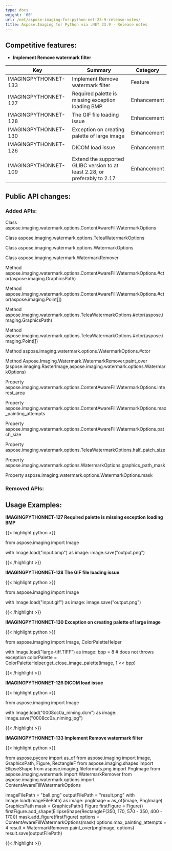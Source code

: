 ```yaml
---
type: docs
weight: '60'
url: /net/aspose-imaging-for-python-net-23-9-release-notes/
title: Aspose.Imaging for Python via .NET 23.9 - Release notes
---
```


## Competitive features:

- **Implement Remove watermark filter**

| **Key**         | **Summary**                                                                                                                                                              | **Category** |
|-----------------|--------------------------------------------------------------------------------------------------------------------------------------------------------------------------|--------------|
| IMAGINGPYTHONNET-133 | Implement Remove watermark filter                                                                                                                                   | Feature      |
| IMAGINGPYTHONNET-127 | Required palette is missing exception loading BMP                                                                                                                   | Enhancement  |
| IMAGINGPYTHONNET-128 | The GIF file loading issue                                                                                                                                          | Enhancement  |
| IMAGINGPYTHONNET-130 | Exception on creating palette of large image                                                                                                                        | Enhancement  |
| IMAGINGPYTHONNET-126 | DICOM load issue                                                                                                                                                    | Enhancement  |
| IMAGINGPYTHONNET-109 | Extend the supported GLIBC version to at least 2.28, or preferably to 2.17                                                                                          | Enhancement  |

## Public API changes:

### Added APIs:

Class    aspose.imaging.watermark.options.ContentAwareFillWatermarkOptions

Class    aspose.imaging.watermark.options.TeleaWatermarkOptions

Class    aspose.imaging.watermark.options.WatermarkOptions

Class    aspose.imaging.watermark.WatermarkRemover

Method    aspose.imaging.watermark.options.ContentAwareFillWatermarkOptions.#ctor(aspose.imaging.GraphicsPath)

Method    aspose.imaging.watermark.options.ContentAwareFillWatermarkOptions.#ctor(aspose.imaging.Point[])

Method    aspose.imaging.watermark.options.TeleaWatermarkOptions.#ctor(aspose.imaging.GraphicsPath)

Method    aspose.imaging.watermark.options.TeleaWatermarkOptions.#ctor(aspose.imaging.Point[])

Method    aspose.imaging.watermark.options.WatermarkOptions.#ctor

Method    Aspose.Imaging.Watermark.WatermarkRemover.paint_over
(aspose.imaging.RasterImage,aspose.imaging.watermark.options.WatermarkOptions)

Property    aspose.imaging.watermark.options.ContentAwareFillWatermarkOptions.interest_area

Property    aspose.imaging.watermark.options.ContentAwareFillWatermarkOptions.max_painting_attempts

Property    aspose.imaging.watermark.options.ContentAwareFillWatermarkOptions.patch_size

Property    aspose.imaging.watermark.options.TeleaWatermarkOptions.half_patch_size

Property    aspose.imaging.watermark.options.WatermarkOptions.graphics_path_mask

Property    aspose.imaging.watermark.options.WatermarkOptions.mask


### Removed APIs:



## Usage Examples:

**IMAGINGPYTHONNET-127 Required palette is missing exception loading BMP**

{{< highlight python >}}

from aspose.imaging import Image

with Image.load("input.bmp") as image:
    image.save("output.png")

{{< /highlight >}}

**IMAGINGPYTHONNET-128 The GIF file loading issue**

{{< highlight python >}}

from aspose.imaging import Image

with Image.load("input.gif") as image:
    image.save("output.png")

{{< /highlight >}}

**IMAGINGPYTHONNET-130 Exception on creating palette of large image**

{{< highlight python >}}

from aspose.imaging import Image, ColorPaletteHelper

with Image.load("large-tiff.TIFF") as image:
    bpp = 8
    # does not throws exception
    colorPalette = ColorPaletteHelper.get_close_image_palette(image, 1 << bpp)
	
{{< /highlight >}}

**IMAGINGPYTHONNET-126 DICOM load issue**

{{< highlight python >}}

from aspose.imaging import Image

with Image.load("0008cc0a_niming.dcm") as image:
    image.save("0008cc0a_niming.jpg")

{{< /highlight >}}

**IMAGINGPYTHONNET-133 Implement Remove watermark filter**

{{< highlight python >}}

from aspose.pycore import as_of
from aspose.imaging import Image, GraphicsPath, Figure, RectangleF
from aspose.imaging.shapes import EllipseShape
from aspose.imaging.fileformats.png import PngImage
from aspose.imaging.watermark import WatermarkRemover
from aspose.imaging.watermark.options import ContentAwareFillWatermarkOptions

imageFilePath = "ball.png"
outputFilePath = "result.png"
with Image.load(imageFilePath) as image:
    pngImage = as_of(image, PngImage)
    GraphicsPath mask = GraphicsPath()
    Figure firstFigure = Figure()
    firstFigure.add_shape(EllipseShape(RectangleF(350, 170, 570 - 350, 400 - 170)))
    mask.add_figure(firstFigure)
    options = ContentAwareFillWatermarkOptions(mask)
    options.max_painting_attempts = 4
    result = WatermarkRemover.paint_over(pngImage, options)
    result.save(outputFilePath)

{{< /highlight >}}
